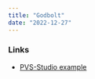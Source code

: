```yaml
---
title: "Godbolt"
date: "2022-12-27"
---
```


### Links
- [PVS-Studio example](https://godbolt.org/z/4k7Ypa)